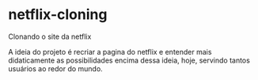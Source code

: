 # netflix-cloning
Clonando o site da netflix

A ideia do projeto é recriar a pagina do netflix e entender mais didaticamente as possibilidades encima dessa ideia, hoje, servindo tantos usuários ao redor do mundo.
